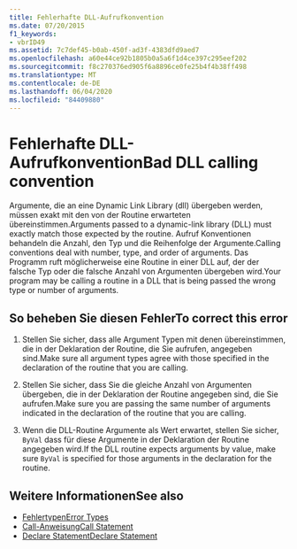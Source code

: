 ```yaml
---
title: Fehlerhafte DLL-Aufrufkonvention
ms.date: 07/20/2015
f1_keywords:
- vbrID49
ms.assetid: 7c7def45-b0ab-450f-ad3f-4383dfd9aed7
ms.openlocfilehash: a60e44ce92b1805b0a5a6f1d4ce397c295eef202
ms.sourcegitcommit: f8c270376ed905f6a8896ce0fe25b4f4b38ff498
ms.translationtype: MT
ms.contentlocale: de-DE
ms.lasthandoff: 06/04/2020
ms.locfileid: "84409880"
---
```

# <a name="bad-dll-calling-convention"></a><span data-ttu-id="8d3c2-102">Fehlerhafte DLL-Aufrufkonvention</span><span class="sxs-lookup"><span data-stu-id="8d3c2-102">Bad DLL calling convention</span></span>
<span data-ttu-id="8d3c2-103">Argumente, die an eine Dynamic Link Library (dll) übergeben werden, müssen exakt mit den von der Routine erwarteten übereinstimmen.</span><span class="sxs-lookup"><span data-stu-id="8d3c2-103">Arguments passed to a dynamic-link library (DLL) must exactly match those expected by the routine.</span></span> <span data-ttu-id="8d3c2-104">Aufruf Konventionen behandeln die Anzahl, den Typ und die Reihenfolge der Argumente.</span><span class="sxs-lookup"><span data-stu-id="8d3c2-104">Calling conventions deal with number, type, and order of arguments.</span></span> <span data-ttu-id="8d3c2-105">Das Programm ruft möglicherweise eine Routine in einer DLL auf, der der falsche Typ oder die falsche Anzahl von Argumenten übergeben wird.</span><span class="sxs-lookup"><span data-stu-id="8d3c2-105">Your program may be calling a routine in a DLL that is being passed the wrong type or number of arguments.</span></span>  
  
## <a name="to-correct-this-error"></a><span data-ttu-id="8d3c2-106">So beheben Sie diesen Fehler</span><span class="sxs-lookup"><span data-stu-id="8d3c2-106">To correct this error</span></span>  
  
1. <span data-ttu-id="8d3c2-107">Stellen Sie sicher, dass alle Argument Typen mit denen übereinstimmen, die in der Deklaration der Routine, die Sie aufrufen, angegeben sind.</span><span class="sxs-lookup"><span data-stu-id="8d3c2-107">Make sure all argument types agree with those specified in the declaration of the routine that you are calling.</span></span>  
  
2. <span data-ttu-id="8d3c2-108">Stellen Sie sicher, dass Sie die gleiche Anzahl von Argumenten übergeben, die in der Deklaration der Routine angegeben sind, die Sie aufrufen.</span><span class="sxs-lookup"><span data-stu-id="8d3c2-108">Make sure you are passing the same number of arguments indicated in the declaration of the routine that you are calling.</span></span>  
  
3. <span data-ttu-id="8d3c2-109">Wenn die DLL-Routine Argumente als Wert erwartet, stellen Sie sicher, `ByVal` dass für diese Argumente in der Deklaration der Routine angegeben wird.</span><span class="sxs-lookup"><span data-stu-id="8d3c2-109">If the DLL routine expects arguments by value, make sure `ByVal` is specified for those arguments in the declaration for the routine.</span></span>  
  
## <a name="see-also"></a><span data-ttu-id="8d3c2-110">Weitere Informationen</span><span class="sxs-lookup"><span data-stu-id="8d3c2-110">See also</span></span>

- [<span data-ttu-id="8d3c2-111">Fehlertypen</span><span class="sxs-lookup"><span data-stu-id="8d3c2-111">Error Types</span></span>](../../programming-guide/language-features/error-types.md)
- [<span data-ttu-id="8d3c2-112">Call-Anweisung</span><span class="sxs-lookup"><span data-stu-id="8d3c2-112">Call Statement</span></span>](../statements/call-statement.md)
- [<span data-ttu-id="8d3c2-113">Declare Statement</span><span class="sxs-lookup"><span data-stu-id="8d3c2-113">Declare Statement</span></span>](../statements/declare-statement.md)
